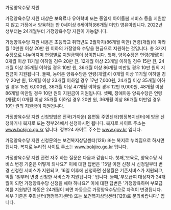 가정양육수당 지원

가정양육수당 지원 대상은 보육료나 유아학비 또는 종일제 아이돌봄 서비스 등을 지원받지 않고 가정에서 양육하는 만 0세이상  6세이하(86개월 미만) 영유아입니다. 2022년생부터는 24개월부터 가정양육수당 지원이 가능합니다.

가정양육수당 지원 내용은 초등학교 취학년도 2월까지(86개월 미만) 연령(개월)에 따라 월 10만원 이상 20만 원 이하의 가정양육 수당을 현금으로 지원하는 것입니다. 총 3가지 수당으로 나누어지며 연령별로 지원금액이 상이합니다.
첫째, 양육수당은 연령(개월)이 0개월 이상 11기월 이하일 경우 20만 원, 12개월 이상 23개월 이하일 경우 15만 원, 24개월 이상 35개월 이하일 경우 10만 원, 36개월 이상 86개월 미만일 경우 10만 원의 지원금이 지원됩니다.
둘째, 농어촌 양육수당은 연령(개월)이 0개월 이상 11기월 이하일 경우 20만 원, 12개월 이상 23개월 이하일 경우 17만 7,000원, 24개월 이상 35개월 이하일 경우 15만 6,000원, 36개월 이상 47개월 이하일 경우 12만 9,000원, 48개월 이상 86개월 미만일 경우 10만 원의 지원금이 지원됩니다.
셋째, 장애아동 양육수당은 연령(개월)이 0개월 이상 35개월 이하일 경우 20만 원, 36개월 이상 86개월 미만일 경우 10만 원의 지원금이 지원됩니다. 

가정양육수당 지원 신청방법은 전국(가까운) 읍면동 주민센터(행정복지센터)에 방문 신청하거나 복지로 또는 정부24에서 신청하시면 됩니다. 
복지로 사이트 주소는 www.bokjiro.go.kr 입니다. 정부24 사이트 주소는 www.gov.kr 입니다.

가정양육수당 지원 신청문의는 보건복지상담센터(129) 또는 복지로 누리집으로 하시면 됩니다.
복지로 누리집 사이트 주소는 www.bokjiro.go.kr 입니다.

가정양육수당 지원 관련 자주 하는 질문은 다음과 같습니다.
첫째,'보육료, 양육수당 서비스 변경 기준은 어떻게 되나요?' 이에 대한 답변은 '15일 이전 신청 시 신청일부터 변경 신청한 서비스가 지원되고, 16일 이후에 신청하면 신청월은 기존서비스가 지원되고, 익월 1일부터 변경 신청한 서비스가 지원됩니다.' 입니다.
둘째,'부모급여 대상자가 24개월이 되면 가정양육수당 신청을 해야 하나요?' 이에 대한 답변은 '가정양육하며 부모급여를 지원받던 아동은 24개월이 되면 자동으로 가정양육수당으로 자격이 변경됩니다. 세부 기준은 주민센터(행정복지센터) 또는 보건복지상담센터(129)로 문의바랍니다.' 입니다.